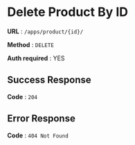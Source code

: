 # Delete Product By ID

**URL** : `/apps/product/{id}/`

**Method** : `DELETE`

**Auth required** : YES

## Success Response

**Code** : `204`

## Error Response

**Code** : `404 Not Found`
